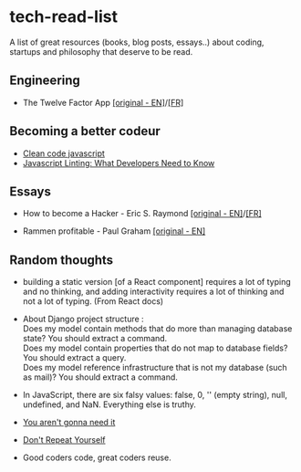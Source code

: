 # tech-read-list
A list of great resources (books, blog posts, essays..) about coding, startups and philosophy that deserve to be read. 



## Engineering
- The Twelve Factor App [[original - EN]](https://12factor.net/)/[[FR]](https://12factor.net/fr/)


## Becoming a better codeur
- [Clean code javascript](https://github.com/ryanmcdermott/clean-code-javascript)
- [Javascript Linting: What Developers Need to Know](http://mikecavaliere.com/javascript-linting-what-developers-need-to-know/)


## Essays
- How to become a Hacker - Eric S. Raymond [[original - EN]](http://www.catb.org/esr/faqs/hacker-howto.html)/[[FR]](http://thomasgil.com/hacker.html)

- Rammen profitable - Paul Graham [[original - EN]](http://www.paulgraham.com/ramenprofitable.html)


## Random thoughts
- building a static version [of a React component] requires a lot of typing and no thinking, and adding interactivity requires a lot of thinking and not a lot of typing. (From React docs)

- About Django project structure :  
Does my model contain methods that do more than managing database state? You should extract a command.  
Does my model contain properties that do not map to database fields? You should extract a query.  
Does my model reference infrastructure that is not my database (such as mail)? You should extract a command. 

- In JavaScript, there are six falsy values: false, 0, '' (empty string), null, undefined, and NaN. Everything else is truthy.

- [You aren't gonna need it
](https://en.wikipedia.org/wiki/You_aren%27t_gonna_need_it)

- [Don't Repeat Yourself](https://en.wikipedia.org/wiki/Don%27t_repeat_yourself)

- Good coders code, great coders reuse.
